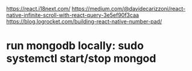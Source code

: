 https://react.i18next.com/
https://medium.com/@davidecarizzoni/react-native-infinite-scroll-with-react-query-3e5ef90f3caa
https://blog.logrocket.com/building-react-native-number-pad/

# run mongodb locally: sudo systemctl start/stop mongod
